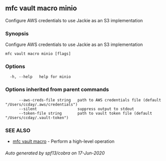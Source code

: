 ## mfc vault macro minio

Configure AWS credentials to use Jackie as an S3 implementation

### Synopsis

Configure AWS credentials to use Jackie as an S3 implementation

```
mfc vault macro minio [flags]
```

### Options

```
  -h, --help   help for minio
```

### Options inherited from parent commands

```
      --aws-creds-file string   path to AWS credentials file (default "/Users/ccday/.aws/credentials")
      --silent                  suppress output to stdout
      --token-file string       path to vault token file (default "/Users/ccday/.vault-token")
```

### SEE ALSO

* [mfc vault macro](mfc_vault_macro.md)	 - Perform a high-level operation

###### Auto generated by spf13/cobra on 17-Jun-2020
